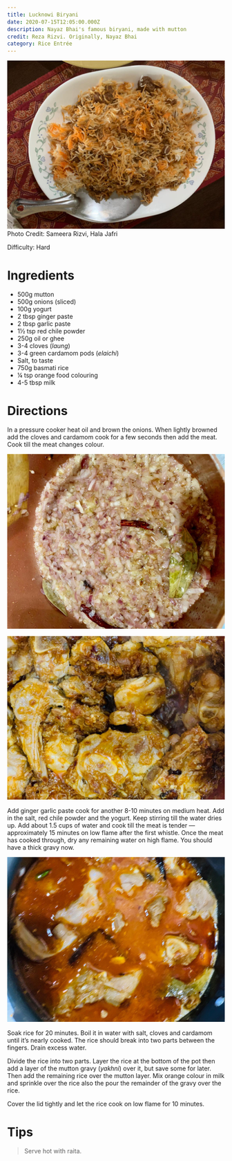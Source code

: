 ```yaml
---
title: Lucknowi Biryani
date: 2020-07-15T12:05:00.000Z
description: Nayaz Bhai's famous biryani, made with mutton
credit: Reza Rizvi. Originally, Nayaz Bhai
category: Rice Entrée
---
```

![biryani](lucknowi-biryani.jpeg)
Photo Credit: Sameera Rizvi, Hala Jafri

Difficulty: Hard  

# Ingredients
* 500g mutton 
* 500g onions (sliced)
* 100g yogurt 
* 2 tbsp ginger paste
* 2 tbsp garlic paste 
* 1½ tsp red chile powder 
* 250g oil or ghee
* 3-4 cloves (*laung*)
* 3-4 green cardamom pods (*elaichi*)
* Salt, to taste 
* 750g basmati rice 
* ¼ tsp orange food colouring
* 4-5 tbsp milk

# Directions
In a pressure cooker heat oil and brown the onions. When lightly browned add the cloves and cardamom cook for a few seconds then add the meat. Cook till the meat changes colour.

![1](step1.jpeg)

![2](step2.jpeg)

Add ginger garlic paste cook for another 8-10 minutes on medium heat. Add in the salt, red chile powder and the yogurt. Keep stirring till the water dries up. Add about 1.5 cups of water and cook till the meat is tender — approximately 15 minutes on low flame after the first whistle. Once the meat has cooked through, dry any remaining water on high flame. You should have a thick gravy now.

![3](step3.jpeg)

Soak rice for 20 minutes. Boil it in water with salt, cloves and cardamom until it’s nearly cooked. The rice should break into two parts between the fingers. Drain excess water.

Divide the rice into two parts. Layer the rice at the bottom of the pot then add a layer of the mutton gravy (*yakhni*) over it, but save some for later. Then add the remaining rice over the mutton layer. Mix orange colour in milk and sprinkle over the rice also the pour the remainder of the gravy over the rice.

Cover the lid tightly and let the rice cook on low flame for 10 minutes.

# Tips

> Serve hot with raita.
